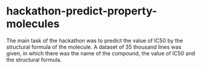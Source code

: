 # hackathon-predict-property-molecules
The main task of the hackathon was to predict the value of IC50 by the structural formula of the molecule.
A dataset of 35 thousand lines was given, in which there was the name of the compound, the value of IC50 and the structural formula.
